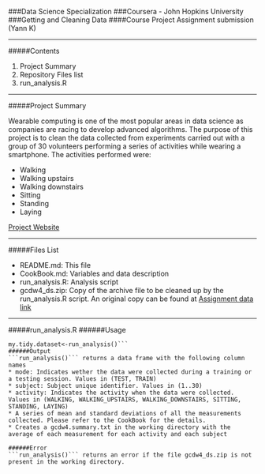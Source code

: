 
###Data Science Specialization
###Coursera - John Hopkins University 
###Getting and Cleaning Data 
####Course Project Assignment submission (Yann K)
***
#####Contents
1. Project Summary
2. Repository Files list
3. run_analysis.R

***
#####Project Summary

Wearable computing is one of the most popular areas in data science as companies are racing to develop advanced algorithms. The purpose of this project is to clean the data collected from experiments carried out with a group of 30 volunteers performing a series of activities while wearing a smartphone. The activities performed were:
* Walking 
* Walking upstairs 
* Walking downstairs 
* Sitting 
* Standing 
* Laying

[Project Website](http://archive.ics.uci.edu/ml/datasets/Human+Activity+Recognition+Using+Smartphones)

***
#####Files List
* README.md: This file
* CookBook.md: Variables and data description
* run_analysis.R: Analysis script
* gcdw4_ds.zip: Copy of the archive file to be cleaned up by the run_analysis.R script. An original copy can be found at [Assignment data link](https://d396qusza40orc.cloudfront.net/getdata%2Fprojectfiles%2FUCI%20HAR%20Dataset.zip)

***
#####run_analysis.R
######Usage
```# Cleans the dataset from the measurement archive and returns a dataset
my.tidy.dataset<-run_analysis()```
######Output
```run_analysis()``` returns a data frame with the following column names
* mode: Indicates wether the data were collected during a training or a testing session. Values in (TEST, TRAIN)
* subject: Subject unique identifier. Values in (1..30)
* activity: Indicates the activity when the data were collected. Values in (WALKING, WALKING_UPSTAIRS, WALKING_DOWNSTAIRS, SITTING, STANDING, LAYING)
* A series of mean and standard deviations of all the measurements collected. Please refer to the CookBook for the details.
* Creates a gcdw4.summary.txt in the working directory with the average of each measurement for each activity and each subject

######Error
```run_analysis()``` returns an error if the file gcdw4_ds.zip is not present in the working directory.


